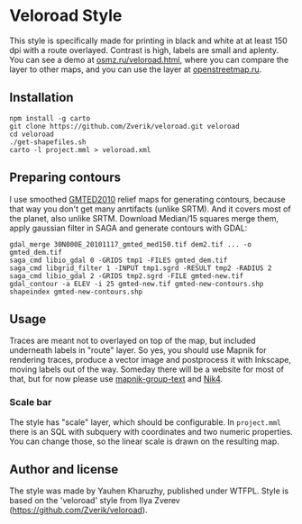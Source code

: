 # Veloroad Style

This style is specifically made for printing in black and white at at least 150 dpi with a route overlayed.
Contrast is high, labels are small and aplenty. You can see a demo at [osmz.ru/veloroad.html](http://osmz.ru/veloroad.html),
where you can compare the layer to other maps, and you can use the layer at [openstreetmap.ru](http://openstreetmap.ru).

## Installation

    npm install -g carto
    git clone https://github.com/Zverik/veloroad.git veloroad
    cd veloroad
    ./get-shapefiles.sh
    carto -l project.mml > veloroad.xml

## Preparing contours

I use smoothed [GMTED2010](http://topotools.cr.usgs.gov/gmted_viewer/) relief maps for generating contours,
because that way you don't get many anrtifacts (unlike SRTM). And it covers most of the planet, also unlike SRTM.
Download Median/15 squares merge them, apply gaussian filter in SAGA and generate contours with GDAL:

	gdal_merge 30N000E_20101117_gmted_med150.tif dem2.tif ... -o gmted_dem.tif
    saga_cmd libio_gdal 0 -GRIDS tmp1 -FILES gmted_dem.tif
    saga_cmd libgrid_filter 1 -INPUT tmp1.sgrd -RESULT tmp2 -RADIUS 2
    saga_cmd libio_gdal 2 -GRIDS tmp2.sgrd -FILE gmted-new.tif
    gdal_contour -a ELEV -i 25 gmted-new.tif gmted-new-contours.shp
    shapeindex gmted-new-contours.shp

## Usage

Traces are meant not to overlayed on top of the map, but included underneath labels in "route" layer. So yes,
you should use Mapnik for rendering traces, produce a vector image and postprocess it with Inkscape, moving labels
out of the way. Someday there will be a website for most of that, but for now please use
[mapnik-group-text](https://github.com/Zverik/mapnik-group-text) and [Nik4](https://github.com/Zverik/Nik4).

### Scale bar

The style has "scale" layer, which should be configurable. In `project.mml` there is an SQL with subquery with
coordinates and two numeric properties. You can change those, so the linear scale is drawn on the resulting map.

## Author and license

The style was made by Yauhen Kharuzhy, published under WTFPL. Style is based on the 'veloroad' style from Ilya Zverev
(https://github.com/Zverik/veloroad).
